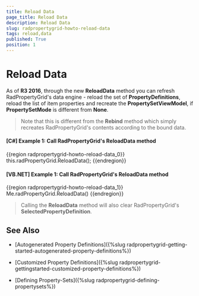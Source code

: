 ```yaml
---
title: Reload Data
page_title: Reload Data
description: Reload Data
slug: radpropertygrid-howto-reload-data
tags: reload,data
published: True
position: 1
---
```


# Reload Data

As of **R3 2016**, through the new **ReloadData** method you can refresh RadPropertyGrid's data engine - reload the set of **PropertyDefinitions**, reload the list of item properties and recreate the **PropertySetViewModel**, if **PropertySetMode** is different from **None**.

>Note that this is different from the **Rebind** method which simply recreates RadPropertyGrid's contents according to the bound data.

#### __[C#] Example 1: Call RadPropertyGrid's ReloadData method__

{{region radpropertygrid-howto-reload-data_0}}
	this.radPropertyGrid.ReloadData();
{{endregion}}

#### __[VB.NET] Example 1: Call RadPropertyGrid's ReloadData method__

{{region radpropertygrid-howto-reload-data_1}}
	Me.radPropertyGrid.ReloadData()
{{endregion}}

>Calling the **ReloadData** method will also clear RadPropertyGrid's **SelectedPropertyDefinition**.

## See Also

* [Autogenerated Property Definitions]({%slug radpropertygrid-getting-started-autogenerated-property-definitions%})

* [Customized Property Definitions]({%slug radpropertygrid-gettingstarted-customized-property-definitions%})

* [Defining Property-Sets]({%slug radpropertygrid-defining-propertysets%})